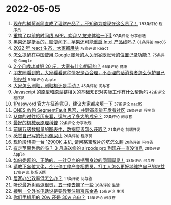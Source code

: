 # 2022-05-05

1. [现在的树莓派简直成了理财产品了，不知道为啥现在这么贵了！](https://www.v2ex.com/t/850870) `133条评论` `程序员`
1. [重构了以前的时间线 APP，欢迎 V 友来体验一下🥳](https://www.v2ex.com/t/850878) `97条评论` `分享创造`
1. [黑果还是挺香的，顺便问下，苹果还可能重启 Intel 产品线吗？](https://www.v2ex.com/t/850958) `81条评论` `macOS`
1. [2022 年 react 生态，大家都用啥](https://www.v2ex.com/t/850921) `78条评论` `React`
1. [怎么提醒在中国使用 Google 账号的人关闭谷歌账号的位置记录功能？](https://www.v2ex.com/t/850919) `75条评论` `Google`
1. [2 个月成功减肥 20 斤，大家有什么想问的？](https://www.v2ex.com/t/850939) `66条评论` `健康`
1. [朋友圈看到的，大家看看这种情况是否合理，不合理的话消费者怎么保护自己的权益](https://www.v2ex.com/t/850904) `59条评论` `Apple`
1. [大家怎么刷鞋，刷鞋机还是手动？](https://www.v2ex.com/t/850877) `45条评论` `问与答`
1. [Javascript 的原型和原型链相关的基础知识对实际工作有什么帮助吗](https://www.v2ex.com/t/851000) `42条评论` `程序员`
1. [1Password 官方在征询意见，建议大家都来填一下](https://www.v2ex.com/t/850897) `37条评论` `macOS`
1. [ONES 收购 SegmentFault 思否，共建高质量开发者社区](https://www.v2ex.com/t/850875) `26条评论` `程序员`
1. [从你的过往经历来看，运气占了多大的成分？](https://www.v2ex.com/t/851056) `22条评论` `问与答`
1. [最好的机械表原理科普](https://www.v2ex.com/t/850886) `22条评论` `分享发现`
1. [前端万级数据量的图表中，数据应该怎么获取？](https://www.v2ex.com/t/850927) `21条评论` `前端开发`
1. [感觉自己写的代码像屎山](https://www.v2ex.com/t/851031) `20条评论` `程序员`
1. [现阶段想攒一台 12900K 主机, 请问某宝散片的坑怎么趟](https://www.v2ex.com/t/850891) `20条评论` `问与答`
1. [有走苹果售后的吗？ 3 月底送修的 airpods pro 到现在一直没消息](https://www.v2ex.com/t/850888) `20条评论` `Apple`
1. [如何委婉的、正确的、一针见血的提醒身边的同事脚臭！](https://www.v2ex.com/t/850868) `18条评论` `问与答`
1. [请教下各位大佬，企业停工停产变相裁员，打工人怎么更好地维护自己的权益](https://www.v2ex.com/t/851023) `17条评论` `职场话题`
1. [居家办公效率低怎么办？](https://www.v2ex.com/t/850971) `17条评论` `问与答`
1. [听说最近树莓派很贵，五一便去摘了一些](https://www.v2ex.com/t/850978) `16条评论` `生活`
1. [接到一个外省电话说是要教我注销京东金条](https://www.v2ex.com/t/850951) `16条评论` `生活`
1. [你们手机用的 20w 还是 30w 充电？](https://www.v2ex.com/t/850997) `15条评论` `问与答`
